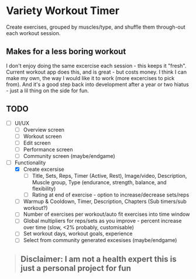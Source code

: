 # Variety Workout Timer
Create exercises, grouped by muscles/type, and shuffle them through-out each workout session.

## Makes for a less boring workout
I don't enjoy doing the same excercise each session - this keeps it "fresh". Current workout app does this, and is great - but costs money. I think I can make my own, the way I would like it to work (more excercises to pick from). And it's a good step back into development after a year or two hiatus - just a lil thing on the side for fun.

## TODO
- [ ] UI/UX
  - [ ] Overview screen
  - [ ] Workout screen
  - [ ] Edit screen
  - [ ] Performance screen
  - [ ] Community screen (maybe/endgame)
- [ ] Functionality
  - [x] Create excersise
    - [ ] Title, Sets, Reps, Timer (Active, Rest), Image/video, Description, Muscle group, Type (endurance, strength, balance, and flexibility)
    - [ ] Rating at end of exercise - option to increase/decrease sets/reps
  - [ ] Warmup & Cooldown, Timer, Description, Chapters (Sub timers/sub workout?)
  - [ ] Number of exercises per workout/auto fit exercises into time window
  - [ ] Global multipliers for reps/sets as you improve - percent increase over time (slow, <2% probably, customisable)
  - [ ] Set workout days, workout goals, experience
  - [ ] Select from community generated excesises (maybe/endgame)

> ## Disclaimer: I am not a health expert this is just a personal project for fun